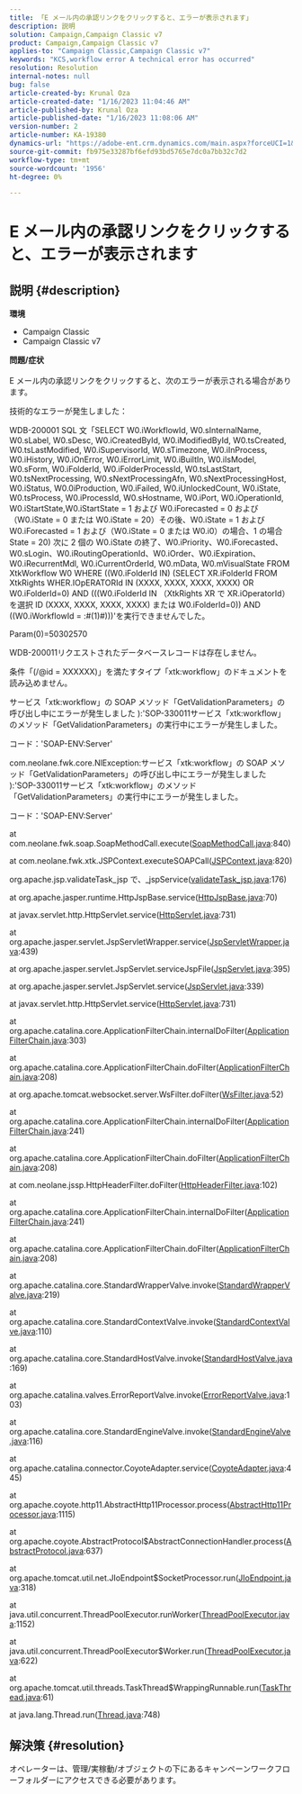 ```yaml
---
title: 「E メール内の承認リンクをクリックすると、エラーが表示されます」
description: 説明
solution: Campaign,Campaign Classic v7
product: Campaign,Campaign Classic v7
applies-to: "Campaign Classic,Campaign Classic v7"
keywords: "KCS,workflow error A technical error has occurred"
resolution: Resolution
internal-notes: null
bug: false
article-created-by: Krunal Oza
article-created-date: "1/16/2023 11:04:46 AM"
article-published-by: Krunal Oza
article-published-date: "1/16/2023 11:08:06 AM"
version-number: 2
article-number: KA-19380
dynamics-url: "https://adobe-ent.crm.dynamics.com/main.aspx?forceUCI=1&pagetype=entityrecord&etn=knowledgearticle&id=cd8acb95-8d95-ed11-aad1-6045bd006793"
source-git-commit: fb975e33287bf6efd93bd5765e7dc0a7bb32c7d2
workflow-type: tm+mt
source-wordcount: '1956'
ht-degree: 0%

---
```


# E メール内の承認リンクをクリックすると、エラーが表示されます

## 説明 {#description}

<b>環境</b>
- Campaign Classic
- Campaign Classic v7



<b>問題/症状</b><br> <br>E メール内の承認リンクをクリックすると、次のエラーが表示される場合があります。<br>


技術的なエラーが発生しました：

WDB-200001 SQL 文「SELECT W0.iWorkflowId, W0.sInternalName, W0.sLabel, W0.sDesc, W0.iCreatedById, W0.iModifiedById, W0.tsCreated, W0.tsLastModified, W0.iSupervisorId, W0.sTimezone, W0.iInProcess, W0.iHistory, W0.iOnError, W0.iErrorLimit, W0.iBuiltIn, W0.iIsModel, W0.sForm, W0.iFolderId, W0.iFolderProcessId, W0.tsLastStart, W0.tsNextProcessing, W0.sNextProcessingAfn, W0.sNextProcessingHost, W0.iStatus, W0.0iProduction, W0.iFailed, W0.iUnlockedCount, W0.iState, W0.tsProcess, W0.iProcessId, W0.sHostname, W0.iPort, W0.iOperationId, W0.iStartState,W0.iStartState = 1 および W0.iForecasted = 0 および（W0.iState = 0 または W0.iState = 20）その後、W0.iState = 1 および W0.iForecasted = 1 および（W0.iState = 0 または W0.i0）の場合、1 の場合 State = 20) 次に 2 個の W0.iState の終了、W0.iPriority、W0.iForecasted、W0.sLogin、W0.iRoutingOperationId、W0.iOrder、W0.iExpiration、W0.iRecurrentMdl, W0.iCurrentOrderId, W0.mData, W0.mVisualState FROM XtkWorkflow W0 WHERE ((W0.iFolderId IN) (SELECT XR.iFolderId FROM XtkRights WHER.IOpERATORId IN (XXXX, XXXX, XXXX, XXXX) OR W0.iFolderId=0) AND (((W0.iFolderId IN （XtkRights XR で XR.iOperatorId）を選択 ID (XXXX, XXXX, XXXX, XXXX) または W0.iFolderId=0)) AND ((W0.iWorkflowId = :#(1)#)))&#39;を実行できませんでした。

Param(0)=50302570



WDB-200011リクエストされたデータベースレコードは存在しません。

条件「(/@id = XXXXXX)」を満たすタイプ「xtk:workflow」のドキュメントを読み込めません。



サービス「xtk:workflow」の SOAP メソッド「GetValidationParameters」の呼び出し中にエラーが発生しました ):&#39;SOP-330011サービス「xtk:workflow」のメソッド「GetValidationParameters」の実行中にエラーが発生しました。



コード：&#39;SOAP-ENV:Server&#39;

com.neolane.fwk.core.NlException:サービス「xtk:workflow」の SOAP メソッド「GetValidationParameters」の呼び出し中にエラーが発生しました ):&#39;SOP-330011サービス「xtk:workflow」のメソッド「GetValidationParameters」の実行中にエラーが発生しました。

コード：&#39;SOAP-ENV:Server&#39;

at com.neolane.fwk.soap.SoapMethodCall.execute([SoapMethodCall.java](https://urldefense.proofpoint.com/v2/url?u=http-3A__SoapMethodCall.java&amp;amp;d=DwQFAg&amp;amp;c=pBpWB3g5lxYDsRBNURdZrQ&amp;amp;r=ft-UOfIYBIWHs2c_95HGjEY1pfCklxxXqampnht1Pxw&amp;amp;m=d3k3LFmUwXpsmQywrQ1YBIk0cok_oChFcVL9T9J7oOg&amp;amp;s=awiBFikoKq0cU2PSZ8ibSOQYx7u7lihxPQseS9nSP1s&amp;amp;e=):840)

at com.neolane.fwk.xtk.JSPContext.executeSOAPCall([JSPContext.java](https://urldefense.proofpoint.com/v2/url?u=http-3A__JSPContext.java&amp;amp;d=DwQFAg&amp;amp;c=pBpWB3g5lxYDsRBNURdZrQ&amp;amp;r=ft-UOfIYBIWHs2c_95HGjEY1pfCklxxXqampnht1Pxw&amp;amp;m=d3k3LFmUwXpsmQywrQ1YBIk0cok_oChFcVL9T9J7oOg&amp;amp;s=BXEpguLlZ3ELDIZA628lLc9_hc1Rbj3es-XHjf9lgig&amp;amp;e=):820)

org.apache.jsp.validateTask_jsp で、_jspService([validateTask_jsp.java](https://urldefense.proofpoint.com/v2/url?u=http-3A__validateTask-5Fjsp.java&amp;amp;d=DwQFAg&amp;amp;c=pBpWB3g5lxYDsRBNURdZrQ&amp;amp;r=ft-UOfIYBIWHs2c_95HGjEY1pfCklxxXqampnht1Pxw&amp;amp;m=d3k3LFmUwXpsmQywrQ1YBIk0cok_oChFcVL9T9J7oOg&amp;amp;s=hLv9IUmi4zw1e278xsheI3mQjkiQPBRjlsEtWf5jbOs&amp;amp;e=):176)

at org.apache.jasper.runtime.HttpJspBase.service([HttpJspBase.java](https://urldefense.proofpoint.com/v2/url?u=http-3A__HttpJspBase.java&amp;amp;d=DwQFAg&amp;amp;c=pBpWB3g5lxYDsRBNURdZrQ&amp;amp;r=ft-UOfIYBIWHs2c_95HGjEY1pfCklxxXqampnht1Pxw&amp;amp;m=d3k3LFmUwXpsmQywrQ1YBIk0cok_oChFcVL9T9J7oOg&amp;amp;s=FF_j-fivRHxPnD2awIc-HNivNA9MYYw-xuCMAILo0D8&amp;amp;e=):70)

at javax.servlet.http.HttpServlet.service([HttpServlet.java](https://urldefense.proofpoint.com/v2/url?u=http-3A__HttpServlet.java&amp;amp;d=DwQFAg&amp;amp;c=pBpWB3g5lxYDsRBNURdZrQ&amp;amp;r=ft-UOfIYBIWHs2c_95HGjEY1pfCklxxXqampnht1Pxw&amp;amp;m=d3k3LFmUwXpsmQywrQ1YBIk0cok_oChFcVL9T9J7oOg&amp;amp;s=Fa09AbRcVCcQBefoXco9JQ8naPdtrWTYtTHnFTnv43U&amp;amp;e=):731)

at org.apache.jasper.servlet.JspServletWrapper.service([JspServletWrapper.java](https://urldefense.proofpoint.com/v2/url?u=http-3A__JspServletWrapper.java&amp;amp;d=DwQFAg&amp;amp;c=pBpWB3g5lxYDsRBNURdZrQ&amp;amp;r=ft-UOfIYBIWHs2c_95HGjEY1pfCklxxXqampnht1Pxw&amp;amp;m=d3k3LFmUwXpsmQywrQ1YBIk0cok_oChFcVL9T9J7oOg&amp;amp;s=3-ZlpmNPgbFqNXzfzIV60TQ0fAOYN6s90mcayAQf2tA&amp;amp;e=):439)

at org.apache.jasper.servlet.JspServlet.serviceJspFile([JspServlet.java](https://urldefense.proofpoint.com/v2/url?u=http-3A__JspServlet.java&amp;amp;d=DwQFAg&amp;amp;c=pBpWB3g5lxYDsRBNURdZrQ&amp;amp;r=ft-UOfIYBIWHs2c_95HGjEY1pfCklxxXqampnht1Pxw&amp;amp;m=d3k3LFmUwXpsmQywrQ1YBIk0cok_oChFcVL9T9J7oOg&amp;amp;s=ncp2Fe9P7NNNx0wmPlsZF7ar9h0H2tI1nbBC-ALPLTk&amp;amp;e=):395)

at org.apache.jasper.servlet.JspServlet.service([JspServlet.java](https://urldefense.proofpoint.com/v2/url?u=http-3A__JspServlet.java&amp;amp;d=DwQFAg&amp;amp;c=pBpWB3g5lxYDsRBNURdZrQ&amp;amp;r=ft-UOfIYBIWHs2c_95HGjEY1pfCklxxXqampnht1Pxw&amp;amp;m=d3k3LFmUwXpsmQywrQ1YBIk0cok_oChFcVL9T9J7oOg&amp;amp;s=ncp2Fe9P7NNNx0wmPlsZF7ar9h0H2tI1nbBC-ALPLTk&amp;amp;e=):339)

at javax.servlet.http.HttpServlet.service([HttpServlet.java](https://urldefense.proofpoint.com/v2/url?u=http-3A__HttpServlet.java&amp;amp;d=DwQFAg&amp;amp;c=pBpWB3g5lxYDsRBNURdZrQ&amp;amp;r=ft-UOfIYBIWHs2c_95HGjEY1pfCklxxXqampnht1Pxw&amp;amp;m=d3k3LFmUwXpsmQywrQ1YBIk0cok_oChFcVL9T9J7oOg&amp;amp;s=Fa09AbRcVCcQBefoXco9JQ8naPdtrWTYtTHnFTnv43U&amp;amp;e=):731)

at org.apache.catalina.core.ApplicationFilterChain.internalDoFilter([ApplicationFilterChain.java](https://urldefense.proofpoint.com/v2/url?u=http-3A__ApplicationFilterChain.java&amp;amp;d=DwQFAg&amp;amp;c=pBpWB3g5lxYDsRBNURdZrQ&amp;amp;r=ft-UOfIYBIWHs2c_95HGjEY1pfCklxxXqampnht1Pxw&amp;amp;m=d3k3LFmUwXpsmQywrQ1YBIk0cok_oChFcVL9T9J7oOg&amp;amp;s=ik8-oKIwbKE5YJaoMaTCMYAP_PaFh1n58NZ3KCdbpoY&amp;amp;e=):303)

at org.apache.catalina.core.ApplicationFilterChain.doFilter([ApplicationFilterChain.java](https://urldefense.proofpoint.com/v2/url?u=http-3A__ApplicationFilterChain.java&amp;amp;d=DwQFAg&amp;amp;c=pBpWB3g5lxYDsRBNURdZrQ&amp;amp;r=ft-UOfIYBIWHs2c_95HGjEY1pfCklxxXqampnht1Pxw&amp;amp;m=d3k3LFmUwXpsmQywrQ1YBIk0cok_oChFcVL9T9J7oOg&amp;amp;s=ik8-oKIwbKE5YJaoMaTCMYAP_PaFh1n58NZ3KCdbpoY&amp;amp;e=):208)

at org.apache.tomcat.websocket.server.WsFilter.doFilter([WsFilter.java](https://urldefense.proofpoint.com/v2/url?u=http-3A__WsFilter.java&amp;amp;d=DwQFAg&amp;amp;c=pBpWB3g5lxYDsRBNURdZrQ&amp;amp;r=ft-UOfIYBIWHs2c_95HGjEY1pfCklxxXqampnht1Pxw&amp;amp;m=d3k3LFmUwXpsmQywrQ1YBIk0cok_oChFcVL9T9J7oOg&amp;amp;s=UT8dGGfRKufp9KgwIFeZHhe5T12r54V1D382MnYpVgs&amp;amp;e=):52)

at org.apache.catalina.core.ApplicationFilterChain.internalDoFilter([ApplicationFilterChain.java](https://urldefense.proofpoint.com/v2/url?u=http-3A__ApplicationFilterChain.java&amp;amp;d=DwQFAg&amp;amp;c=pBpWB3g5lxYDsRBNURdZrQ&amp;amp;r=ft-UOfIYBIWHs2c_95HGjEY1pfCklxxXqampnht1Pxw&amp;amp;m=d3k3LFmUwXpsmQywrQ1YBIk0cok_oChFcVL9T9J7oOg&amp;amp;s=ik8-oKIwbKE5YJaoMaTCMYAP_PaFh1n58NZ3KCdbpoY&amp;amp;e=):241)

at org.apache.catalina.core.ApplicationFilterChain.doFilter([ApplicationFilterChain.java](https://urldefense.proofpoint.com/v2/url?u=http-3A__ApplicationFilterChain.java&amp;amp;d=DwQFAg&amp;amp;c=pBpWB3g5lxYDsRBNURdZrQ&amp;amp;r=ft-UOfIYBIWHs2c_95HGjEY1pfCklxxXqampnht1Pxw&amp;amp;m=d3k3LFmUwXpsmQywrQ1YBIk0cok_oChFcVL9T9J7oOg&amp;amp;s=ik8-oKIwbKE5YJaoMaTCMYAP_PaFh1n58NZ3KCdbpoY&amp;amp;e=):208)

at com.neolane.jssp.HttpHeaderFilter.doFilter([HttpHeaderFilter.java](https://urldefense.proofpoint.com/v2/url?u=http-3A__HttpHeaderFilter.java&amp;amp;d=DwQFAg&amp;amp;c=pBpWB3g5lxYDsRBNURdZrQ&amp;amp;r=ft-UOfIYBIWHs2c_95HGjEY1pfCklxxXqampnht1Pxw&amp;amp;m=d3k3LFmUwXpsmQywrQ1YBIk0cok_oChFcVL9T9J7oOg&amp;amp;s=ib223I0-kkhiIN733EwqdriUBRGsSxx2gQByGodezqY&amp;amp;e=):102)

at org.apache.catalina.core.ApplicationFilterChain.internalDoFilter([ApplicationFilterChain.java](https://urldefense.proofpoint.com/v2/url?u=http-3A__ApplicationFilterChain.java&amp;amp;d=DwQFAg&amp;amp;c=pBpWB3g5lxYDsRBNURdZrQ&amp;amp;r=ft-UOfIYBIWHs2c_95HGjEY1pfCklxxXqampnht1Pxw&amp;amp;m=d3k3LFmUwXpsmQywrQ1YBIk0cok_oChFcVL9T9J7oOg&amp;amp;s=ik8-oKIwbKE5YJaoMaTCMYAP_PaFh1n58NZ3KCdbpoY&amp;amp;e=):241)

at org.apache.catalina.core.ApplicationFilterChain.doFilter([ApplicationFilterChain.java](https://urldefense.proofpoint.com/v2/url?u=http-3A__ApplicationFilterChain.java&amp;amp;d=DwQFAg&amp;amp;c=pBpWB3g5lxYDsRBNURdZrQ&amp;amp;r=ft-UOfIYBIWHs2c_95HGjEY1pfCklxxXqampnht1Pxw&amp;amp;m=d3k3LFmUwXpsmQywrQ1YBIk0cok_oChFcVL9T9J7oOg&amp;amp;s=ik8-oKIwbKE5YJaoMaTCMYAP_PaFh1n58NZ3KCdbpoY&amp;amp;e=):208)

at org.apache.catalina.core.StandardWrapperValve.invoke([StandardWrapperValve.java](https://urldefense.proofpoint.com/v2/url?u=http-3A__StandardWrapperValve.java&amp;amp;d=DwQFAg&amp;amp;c=pBpWB3g5lxYDsRBNURdZrQ&amp;amp;r=ft-UOfIYBIWHs2c_95HGjEY1pfCklxxXqampnht1Pxw&amp;amp;m=d3k3LFmUwXpsmQywrQ1YBIk0cok_oChFcVL9T9J7oOg&amp;amp;s=8neyurXAx6CyZK3xNh4hJ2S_Agc-xqeK_FELOz2PmJY&amp;amp;e=):219)

at org.apache.catalina.core.StandardContextValve.invoke([StandardContextValve.java](https://urldefense.proofpoint.com/v2/url?u=http-3A__StandardContextValve.java&amp;amp;d=DwQFAg&amp;amp;c=pBpWB3g5lxYDsRBNURdZrQ&amp;amp;r=ft-UOfIYBIWHs2c_95HGjEY1pfCklxxXqampnht1Pxw&amp;amp;m=d3k3LFmUwXpsmQywrQ1YBIk0cok_oChFcVL9T9J7oOg&amp;amp;s=Ff396Ra0Zz6SYU3gR5ahYAyatA5GZ0PhX0C_j2WnJCk&amp;amp;e=):110)

at org.apache.catalina.core.StandardHostValve.invoke([StandardHostValve.java](https://urldefense.proofpoint.com/v2/url?u=http-3A__StandardHostValve.java&amp;amp;d=DwQFAg&amp;amp;c=pBpWB3g5lxYDsRBNURdZrQ&amp;amp;r=ft-UOfIYBIWHs2c_95HGjEY1pfCklxxXqampnht1Pxw&amp;amp;m=d3k3LFmUwXpsmQywrQ1YBIk0cok_oChFcVL9T9J7oOg&amp;amp;s=eSpP9q26e90BeX-URza1Th_b-j7xVIGGZ8p0pKnJG7o&amp;amp;e=):169)

at org.apache.catalina.valves.ErrorReportValve.invoke([ErrorReportValve.java](https://urldefense.proofpoint.com/v2/url?u=http-3A__ErrorReportValve.java&amp;amp;d=DwQFAg&amp;amp;c=pBpWB3g5lxYDsRBNURdZrQ&amp;amp;r=ft-UOfIYBIWHs2c_95HGjEY1pfCklxxXqampnht1Pxw&amp;amp;m=d3k3LFmUwXpsmQywrQ1YBIk0cok_oChFcVL9T9J7oOg&amp;amp;s=CovDlMALjluabVYqp9VCy7WmoGYndnzucmmTgS8i-98&amp;amp;e=):103)

at org.apache.catalina.core.StandardEngineValve.invoke([StandardEngineValve.java](https://urldefense.proofpoint.com/v2/url?u=http-3A__StandardEngineValve.java&amp;amp;d=DwQFAg&amp;amp;c=pBpWB3g5lxYDsRBNURdZrQ&amp;amp;r=ft-UOfIYBIWHs2c_95HGjEY1pfCklxxXqampnht1Pxw&amp;amp;m=d3k3LFmUwXpsmQywrQ1YBIk0cok_oChFcVL9T9J7oOg&amp;amp;s=1yEo8C8j8P_1TBmRoj64u9POXYd3wPYi2NpxWvVIrUc&amp;amp;e=):116)

at org.apache.catalina.connector.CoyoteAdapter.service([CoyoteAdapter.java](https://urldefense.proofpoint.com/v2/url?u=http-3A__CoyoteAdapter.java&amp;amp;d=DwQFAg&amp;amp;c=pBpWB3g5lxYDsRBNURdZrQ&amp;amp;r=ft-UOfIYBIWHs2c_95HGjEY1pfCklxxXqampnht1Pxw&amp;amp;m=d3k3LFmUwXpsmQywrQ1YBIk0cok_oChFcVL9T9J7oOg&amp;amp;s=f69DYjTAbTqPkDJzGHsIZgLdNTKA7rRfeBNlh5Bt75w&amp;amp;e=):445)

at org.apache.coyote.http11.AbstractHttp11Processor.process([AbstractHttp11Processor.java](https://urldefense.proofpoint.com/v2/url?u=http-3A__AbstractHttp11Processor.java&amp;amp;d=DwQFAg&amp;amp;c=pBpWB3g5lxYDsRBNURdZrQ&amp;amp;r=ft-UOfIYBIWHs2c_95HGjEY1pfCklxxXqampnht1Pxw&amp;amp;m=d3k3LFmUwXpsmQywrQ1YBIk0cok_oChFcVL9T9J7oOg&amp;amp;s=f_Ew-XklkyWg_Ec8Wwo5S94MRcmjw91U7MplFZDTuE8&amp;amp;e=):1115)

at org.apache.coyote.AbstractProtocol$AbstractConnectionHandler.process([AbstractProtocol.java](https://urldefense.proofpoint.com/v2/url?u=http-3A__AbstractProtocol.java&amp;amp;d=DwQFAg&amp;amp;c=pBpWB3g5lxYDsRBNURdZrQ&amp;amp;r=ft-UOfIYBIWHs2c_95HGjEY1pfCklxxXqampnht1Pxw&amp;amp;m=d3k3LFmUwXpsmQywrQ1YBIk0cok_oChFcVL9T9J7oOg&amp;amp;s=Q05ZtCb9DIqPuvHjQDy-CsvQZhXqGiGclD_FQlPq0tM&amp;amp;e=):637)

at org.apache.tomcat.util.net.JIoEndpoint$SocketProcessor.run([JIoEndpoint.java](https://urldefense.proofpoint.com/v2/url?u=http-3A__JIoEndpoint.java&amp;amp;d=DwQFAg&amp;amp;c=pBpWB3g5lxYDsRBNURdZrQ&amp;amp;r=ft-UOfIYBIWHs2c_95HGjEY1pfCklxxXqampnht1Pxw&amp;amp;m=d3k3LFmUwXpsmQywrQ1YBIk0cok_oChFcVL9T9J7oOg&amp;amp;s=oeVLK85cD—jl51P2uM8ke_zy2553vU4-ur-_vPgS1Y&amp;amp;e=):318)

at java.util.concurrent.ThreadPoolExecutor.runWorker([ThreadPoolExecutor.java](https://urldefense.proofpoint.com/v2/url?u=http-3A__ThreadPoolExecutor.java&amp;amp;d=DwQFAg&amp;amp;c=pBpWB3g5lxYDsRBNURdZrQ&amp;amp;r=ft-UOfIYBIWHs2c_95HGjEY1pfCklxxXqampnht1Pxw&amp;amp;m=d3k3LFmUwXpsmQywrQ1YBIk0cok_oChFcVL9T9J7oOg&amp;amp;s=13WG5wzXOWkIkKPQj0qbCJSmmk8Eqt1RLFlQ3QNaKPY&amp;amp;e=):1152)

at java.util.concurrent.ThreadPoolExecutor$Worker.run([ThreadPoolExecutor.java](https://urldefense.proofpoint.com/v2/url?u=http-3A__ThreadPoolExecutor.java&amp;amp;d=DwQFAg&amp;amp;c=pBpWB3g5lxYDsRBNURdZrQ&amp;amp;r=ft-UOfIYBIWHs2c_95HGjEY1pfCklxxXqampnht1Pxw&amp;amp;m=d3k3LFmUwXpsmQywrQ1YBIk0cok_oChFcVL9T9J7oOg&amp;amp;s=13WG5wzXOWkIkKPQj0qbCJSmmk8Eqt1RLFlQ3QNaKPY&amp;amp;e=):622)

at org.apache.tomcat.util.threads.TaskThread$WrappingRunnable.run([TaskThread.java](https://urldefense.proofpoint.com/v2/url?u=http-3A__TaskThread.java&amp;amp;d=DwQFAg&amp;amp;c=pBpWB3g5lxYDsRBNURdZrQ&amp;amp;r=ft-UOfIYBIWHs2c_95HGjEY1pfCklxxXqampnht1Pxw&amp;amp;m=d3k3LFmUwXpsmQywrQ1YBIk0cok_oChFcVL9T9J7oOg&amp;amp;s=MdTDCYPhjdF6S1uBSnLkUfzByita2rUUd3qJlb3wO60&amp;amp;e=):61)

at java.lang.Thread.run([Thread.java](https://urldefense.proofpoint.com/v2/url?u=http-3A__Thread.java&amp;amp;d=DwQFAg&amp;amp;c=pBpWB3g5lxYDsRBNURdZrQ&amp;amp;r=ft-UOfIYBIWHs2c_95HGjEY1pfCklxxXqampnht1Pxw&amp;amp;m=d3k3LFmUwXpsmQywrQ1YBIk0cok_oChFcVL9T9J7oOg&amp;amp;s=HBcW6s1ZAcUwg54Ag44kE6xndR052HxTIfuelxnXNig&amp;amp;e=):748)


## 解決策 {#resolution}


オペレーターは、管理/実稼動/オブジェクトの下にあるキャンペーンワークフローフォルダーにアクセスできる必要があります。
